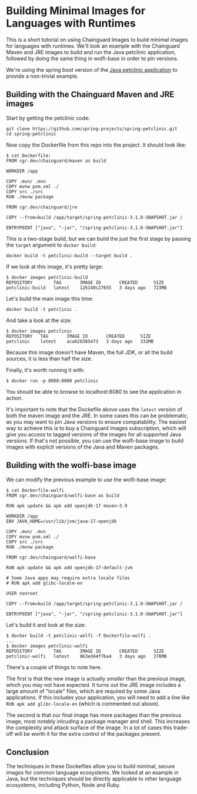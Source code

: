 # Building Minimal Images for Languages with Runtimes

This is a short tutorial on using Chainguard Images to build minimal images for languages with
runtimes. We'll look an example with the Chainguard Maven and JRE images to build and run the
Java petclinic application, followed by doing the same thing in wolfi-base in order to pin versions.

We're using the spring boot version of the [Java petclinic
application](https://github.com/spring-projects/spring-petclinic) to provide a non-trivial example.


## Building with the Chainguard Maven and JRE images

Start by getting the petclinic code:
```
git clone https://github.com/spring-projects/spring-petclinic.git
cd spring-petclinic
```

Now copy the Dockerfile from this repo into the project. It should look like:

```
$ cat Dockerfile:
FROM cgr.dev/chainguard/maven as build

WORKDIR /app

COPY .mvn/ .mvn
COPY mvnw pom.xml ./
COPY src ./src
RUN ./mvnw package

FROM cgr.dev/chainguard/jre

COPY --from=build /app/target/spring-petclinic-3.1.0-SNAPSHOT.jar /

ENTRYPOINT ["java", "-jar", "/spring-petclinic-3.1.0-SNAPSHOT.jar"]
```

This is a two-stage build, but we can build the just the first stage by passing the `target` argument to `docker build`:

```
docker build -t petclinic-build --target build .
```

If we look at this image, it's pretty large:

```
$ docker images petclinic-build
REPOSITORY        TAG       IMAGE ID       CREATED      SIZE
petclinic-build   latest    126140c27655   3 days ago   723MB
```

Let's build the main image this time:

```
docker build -t petclinic .
```

And take a look at the size:

```
$ docker images petclinic
REPOSITORY   TAG       IMAGE ID       CREATED      SIZE
petclinic    latest    aca628385473   3 days ago   332MB
```

Because this image doesn't have Maven, the full JDK, or all the build sources, it is less than half
the size.

Finally, it's worth running it with:

```
$ docker run -p 8080:8080 petclinic
```

You should be able to browse to localhost:8080 to see the application in action.

It's important to note that the Dockefile above uses the `latest` version of both the maven image
and the JRE. In some cases this can be problematic, as you may want to pin Java versions to ensure
compatability. The easiest way to achieve this is to buy a Chainguard Images subscription, which
will give you access to tagged versions of the images for all supported Java versions. If that's not
possible, you can use the wolfi-base image to build images with explicit versions of the Java and
Maven packages.

## Building with the wolfi-base image

We can modify the previous example to use the wolfi-base image:

```
$ cat Dockerfile-wolfi
FROM cgr.dev/chainguard/wolfi-base as build

RUN apk update && apk add openjdk-17 maven~3.9

WORKDIR /app
ENV JAVA_HOME=/usr/lib/jvm/java-17-openjdk

COPY .mvn/ .mvn
COPY mvnw pom.xml ./
COPY src ./src
RUN ./mvnw package

FROM cgr.dev/chainguard/wolfi-base

RUN apk update && apk add openjdk-17-default-jvm

# Some Java apps may require extra locale files
# RUN apk add glibc-locale-en

USER nonroot

COPY --from=build /app/target/spring-petclinic-3.1.0-SNAPSHOT.jar /

ENTRYPOINT ["java", "-jar", "/spring-petclinic-3.1.0-SNAPSHOT.jar"]
```

Let's build it and look at the size:

```
$ docker build -t petclinic-wolfi -f Dockerfile-wolfi .
...
$ docker images petclinic-wolfi
REPOSITORY        TAG       IMAGE ID       CREATED      SIZE
petclinic-wolfi   latest    063ed44f7ba4   3 days ago   276MB
```

There's a couple of things to note here. 

The first is that the new image is actually _smaller_ than the previous image, which you
may not have expected. It turns out the JRE image includes a large amount of "locale" files, which
are required by some Java applications. If this includes your application, you will need to add a
line like `RUN apk add glibc-locale-en` (which is commented out above).

The second is that our final image has more packages than the previous image, most notably inlcuding
a package manager and shell. This increases the complexity and attack surface of the image. In a lot
of cases this trade-off will be worth it for the extra control of the packages present.

## Conclusion

The techniques in these Dockefiles allow you to build minimal, secure images for common language
ecosystems. We looked at an example in Java, but the techniques should be directly applicable to
other language ecosystems, including Python, Node and Ruby. 

